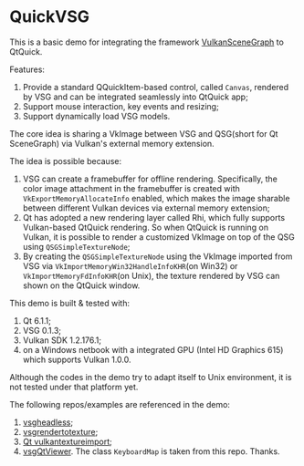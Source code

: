 # QuickVSG

This is a basic demo for integrating the framework [VulkanSceneGraph](https://github.com/vsg-dev/VulkanSceneGraph) to QtQuick. 

Features:
1. Provide a standard QQuickItem-based control, called `Canvas`, rendered by VSG and can be integrated seamlessly into QtQuick app;
2. Support mouse interaction, key events and resizing;
3. Support dynamically load VSG models. 

The core idea is sharing a VkImage between VSG and QSG(short for Qt SceneGraph) via Vulkan's external memory extension.

The idea is possible because:

1. VSG can create a framebuffer for offline rendering. Specifically, the color image attachment in the framebuffer is created with `VkExportMemoryAllocateInfo` enabled, which makes the image sharable between different Vulkan devices via external memory extension;
2. Qt has adopted a new rendering layer called Rhi, which fully supports Vulkan-based QtQuick rendering. So when QtQuick is running on Vulkan, it is possible to render a customized VkImage on top of the QSG using `QSGSimpleTextureNode`;
3. By creating the `QSGSimpleTextureNode` using the VkImage imported from VSG via `VkImportMemoryWin32HandleInfoKHR`(on Win32) or `VkImportMemoryFdInfoKHR`(on Unix), the texture rendered by VSG can shown on the QtQuick window.

This demo is built & tested with:
1. Qt 6.1.1;
2. VSG 0.1.3;
3. Vulkan SDK 1.2.176.1;
4. on a Windows netbook with a integrated GPU (Intel HD Graphics 615) which supports Vulkan 1.0.0.

Although the codes in the demo try to adapt itself to Unix environment, it is not tested under that platform yet.

The following repos/examples are referenced in the demo:
1. [vsgheadless](https://github.com/vsg-dev/vsgExamples/tree/master/examples/viewer/vsgheadless);
2. [vsgrendertotexture](https://github.com/vsg-dev/vsgExamples/tree/master/examples/viewer/vsgrendertotexture);
3. [Qt vulkantextureimport](https://doc.qt.io/qt-6/qtquick-scenegraph-vulkantextureimport-example.html);
4. [vsgQtViewer](https://github.com/anormann1974/vsgQtViewer). The class `KeyboardMap` is taken from this repo. Thanks.